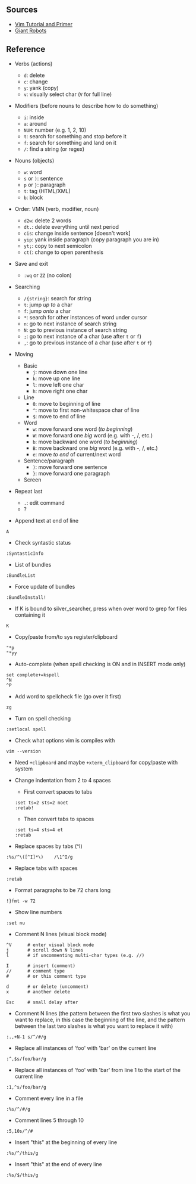 ## Sources

* [Vim Tutorial and Primer](https://danielmiessler.com/study/vim/)
* [Giant Robots](http://robots.thoughtbot.com/tags/vim)

## Reference

* Verbs (actions)
    * `d`: delete
    * `c`: change
    * `y`: yank (copy)
    * `v`: visually select char (`V` for full line)
* Modifiers (before nouns to describe how to do something)
    * `i`: inside
    * `a`: around
    * `NUM`: number (e.g. 1, 2, 10)
    * `t`: search for something and stop before it
    * `f`: search for something and land on it
    * `/`: find a string (or regex)
* Nouns (objects)
    * `w`: word
    * `s` or `)`: sentence
    * `p` or `}`: paragraph
    * `t`: tag (HTML/XML)
    * `b`: block
* Order: VMN (verb, modifier, noun)
    * `d2w`: delete 2 words
    * `dt.`: delete everything until next period
    * `cis`: change inside sentence [doesn't work]
    * `yip`: yank inside paragraph (copy paragraph you are in)
    * `yt;`: copy to next semicolon
    * `ct(`: change to open parenthesis
* Save and exit
    * `:wq` or `ZZ` (no colon)
* Searching
    * `/{string}`: search for string
    * `t`: jump *up to* a char
    * `f`: jump *onto* a char
    * `*`: search for other instances of word under cursor
    * `n`: go to next instance of search string
    * `N`: go to previous instance of search string
    * `;`: go to next instance of a char (use after `t` or `f`)
    * `,`: go to previous instance of a char (use after `t` or `f`)
* Moving
    * Basic
        * `j`: move down one line
        * `k`: move up one line
        * `l`: move left one char
        * `h`: move right one char
    * Line
        * `0`: move to beginning of line
        * `^`: move to first non-whitespace char of line
        * `$`: move to end of line
    * Word
        * `w`: move forward one word (*to beginning*)
        * `W`: move forward one *big* word (e.g. with -, /, etc.)
        * `b`: move backward one word (*to beginning*)
        * `B`: move backward one *big* word (e.g. with -, /, etc.)
        * `e`: move *to end* of current/next word
    * Sentence/paragraph
        * `)`: move forward one sentence
        * `}`: move forward one paragraph
    * Screen

* Repeat last
    * `.`: edit command
    * ?
* Append text at end of line
```
A
```

* Check syntastic status
```
:SyntasticInfo
```

* List of bundles
```
:BundleList
```

* Force update of bundles
```
:BundleInstall!
```

* If K is bound to silver\_searcher, press when over word to grep for files
containing it
```
K
```

* Copy/paste from/to sys register/clipboard
```
"*p
"*yy
```

* Auto-complete (when spell checking is ON and in INSERT mode only)
```
set complete+=kspell
^N
^P
```

* Add word to spellcheck file (go over it first)
```
zg
```

* Turn on spell checking

```
:setlocal spell
```

* Check what options vim is compiles with
```
vim --version
```

* Need `+clipboard` and maybe `+xterm_clipboard` for copy/paste with system

* Change indentation from 2 to 4 spaces
    * First convert spaces to tabs
    ```
    :set ts=2 sts=2 noet
    :retab!
    ```

    * Then convert tabs to spaces
    ```
    :set ts=4 sts=4 et
    :retab
    ```

* Replace spaces by tabs (^I)
```
:%s/^\([^I]*\)    /\1^I/g
```

* Replace tabs with spaces
```
:retab
```

* Format paragraphs to be 72 chars long
```
!}fmt -w 72
```

* Show line numbers
```
:set nu
```

* Comment N lines (visual block mode)
```
^V      # enter visual block mode
j       # scroll down N lines
l       # if uncommenting multi-char types (e.g. //)

I       # insert (comment)
//      # comment type
#       # or this comment type

d       # or delete (uncomment)
x       # another delete

Esc     # small delay after
```

* Comment N lines
(the pattern between the first two slashes is what you want to replace,
in this case the beginning of the line, and the pattern between the
last two slashes is what you want to replace it with)
```
:.,+N-1 s/^/#/g
```

* Replace all instances of 'foo' with 'bar' on the current line
```
:^,$s/foo/bar/g
```

* Replace all instances of 'foo' with 'bar' from line 1 to the start of
the current line
```
:1,^s/foo/bar/g
```

* Comment every line in a file
```
:%s/^/#/g
```

* Comment lines 5 through 10
```
:5,10s/^/#
```

* Insert "this" at the beginning of every line
```
:%s/^/this/g
```

* Insert "this" at the end of every line
```
:%s/$/this/g
```
